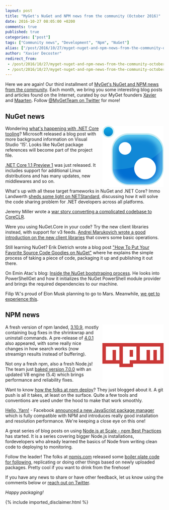 ```yaml
---
layout: post
title: "MyGet's NuGet and NPM news from the community (October 2016)"
date: 2016-10-27 08:05:00 +0200
comments: true
published: true
categories: ["post"]
tags: ["Community news", "Development", "Npm", "NuGet"]
alias: ["/post/2016/10/27/myget-nuget-and-npm-news-from-the-community-october-2016.aspx"]
author: "Xavier Decoster"
redirect_from:
 - /post/2016/10/27/myget-nuget-and-npm-news-from-the-community-october-2016.aspx.html
 - /post/2016/10/27/myget-nuget-and-npm-news-from-the-community-october-2016.aspx.html
---
```


<p>Here we are again! Our third installment of <a href="/category/Community-news.aspx" target="_blank">MyGet's NuGet and NPM news from the community</a>. Each month,&nbsp;we bring you some interesting blog posts and articles found on the Internet, curated by our MyGet founders <a href="http://www.twitter.com/xavierdecoster">Xavier</a> and <a href="http://www.twitter.com/maartenballiauw">Maarten</a>. Follow <a href="http://www.twitter.com/MyGetTeam">@MyGetTeam on Twitter</a> for more!</p><h2>NuGet news</h2><p><a href="http://www.myget.org/nuget"><img width="195" height="194" title="NuGet news, curated by MyGet" align="right" style="border-width: 0px; margin: 0px 0px 0px 10px; padding-top: 0px; padding-right: 0px; padding-left: 0px; float: right; display: inline; background-image: none;" alt="NuGet news, curated by MyGet" src="/images/image_150.png" border="0"></a>Wondering <a href="https://blogs.msdn.microsoft.com/dotnet/2016/10/19/net-core-tooling-in-visual-studio-15/" target="_blank">what's happening with .NET Core tooling</a>? Microsoft released a blog post with more background information on Visual Studio '15'. Looks like NuGet package references will become part of the project file.</p><p><a href="https://blogs.msdn.microsoft.com/dotnet/2016/10/25/announcing-net-core-1-1-preview-1/" target="_blank">.NET Core 1.1 Preview 1</a> was just released. It includes support for additional Linux distributions and has many updates, new middlewares and so on.</p><p>What's up with all these target frameworks in NuGet and .NET Core? Immo Landwerth <a href="https://blogs.msdn.microsoft.com/dotnet/2016/09/26/introducing-net-standard/">sheds some light on NETStandard</a>, discussing how it will solve the code sharing problem for .NET developers across all platforms.<br></p><p>Jeremy Miller wrote a <a href="https://jeremydmiller.com/2016/09/28/an-experience-report-of-moving-a-complicated-codebase-to-the-coreclr/">war story converting a complicated codebase to CoreCLR</a>. <br></p><p>Were you using NuGet.Core in your code? Try the new client libraries instead, with support for v3 feeds. <a href="http://lunarfrog.com/blog/using-nuget-libraries-in-your-projects">Andrei Marukovich wrote a good introduction on the new client libraries</a> that covers some basic operations.<br></p><p>Still learning NuGet? Erik Dietrich wrote a blog post <a href="http://www.daedtech.com/how-to-put-your-favorite-source-code-goodies-on-nuget/">"How To Put Your Favorite Source Code Goodies on NuGet"</a> where he explains the simple process of taking a piece of code, packaging it up and publishing it out there.<br></p><p>On Emin Atac's blog: <a href="https://p0w3rsh3ll.wordpress.com/2016/10/03/inside-the-nuget-bootstraping-process/">Inside the NuGet bootstraping process</a>. He looks into PowerShellGet and how it initializes the NuGet PowerShell module provider and brings the required dependencies to our machine.<br></p><p>Filip W.'s proud of Elon Musk planning to go to Mars. Meanwhile, <a href="https://twitter.com/filip_woj/status/781078593556385792">we get to experience this</a>.</p><h2>NPM news</h2><p><a href="http://www.myget.org/npm"><img width="195" height="195" title="NPM news, curated by MyGet" align="right" style="border-width: 0px; margin: 0px 0px 0px 10px; padding-top: 0px; padding-right: 0px; padding-left: 0px; float: right; display: inline; background-image: none;" alt="NPM news, curated by MyGet" src="/images/image_151.png" border="0"></a>A fresh version of npm landed, <a href="https://github.com/npm/npm/releases/tag/v3.10.9">3.10.9</a>, mostly containing bug fixes in the shrinkwrap and uninstall commands. A pre-release of <a href="https://github.com/npm/npm/releases/tag/v4.0.1" target="_blank">4.0.1</a> also appeared, with some really nice changes in how search works (now streamign results instead of buffering).</p><p>Not ony a fresh npm, also a fresh Node.js! The team just <a href="https://nodejs.org/en/blog/release/v7.0.0/" target="_blank">baked version 7.0.0</a> with an updated V8 engine (5.4) which brings performance and reliability fixes.</p><p>Want to know <a href="http://blog.npmjs.org/post/152035356435/how-we-deploy-at-npm" target="_blank">how the folks at npm deploy</a>? They just blogged about it. A git push is all it takes, at least on the surface. Quite a few tools and conventions are used under the hood to make that work smoothly.<br></p><p><a href="http://blog.npmjs.org/post/151660845210/hello-yarn">Hello, Yarn!</a> - Facebook <a href="https://code.facebook.com/posts/1840075619545360">announced a new JavaScript package manager</a> which is fully compatible with NPM and introduces really good installation and resolution performance. We're keeping a close eye on this one!<br></p><p>A great series of blog posts on using <a href="https://blog.risingstack.com/nodejs-at-scale-npm-best-practices/">Node.js at Scale - npm Best Practices</a> has started. It is a series covering bigger Node.js installations, fordevelopers who already learned the basics of Node from writing clean code to deploying to monitoring.<br></p><p>Follow the leader! The folks at <a href="http://www.npmjs.com/">npmjs.com</a> released some <a href="https://github.com/npm/registry-follower-tutorial">boiler plate code for following</a>, replicating or doing other things based on newly uploaded packages. Pretty cool if you want to drink from the firehose!</p><p>If you have any news to share or have other feedback, let us know using the comments below or <a href="http://www.twitter.com/MyGetTeam">reach out on Twitter</a>.</p><p><em>Happy packaging!</em></p>

{% include imported_disclaimer.html %}

